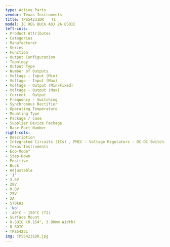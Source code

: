 ```yaml
---
type: Active Parts
vendor: Texas Instruments
title: TPS54231DR　　TI
model: IC REG BUCK ADJ 2A 8SOIC
left-cols:
- Product Attributes
- Categories
- Manufacturer
- Series
- Function
- Output Configuration
- Topology
- Output Type
- Number of Outputs
- Voltage - Input (Min)
- Voltage - Input (Max)
- Voltage - Output (Min/Fixed)
- Voltage - Output (Max)
- Current - Output
- Frequency - Switching
- Synchronous Rectifier
- Operating Temperature
- Mounting Type
- Package / Case
- Supplier Device Package
- Base Part Number
right-cols:
- Description
- Integrated Circuits (ICs) , PMIC - Voltage Regulators - DC DC Switching Regulators
- Texas Instruments
- Eco-Mode™
- Step-Down
- Positive
- Buck
- Adjustable
- '1'
- 3.5V
- 28V
- 0.8V
- 25V
- 2A
- 570kHz
- 'No'
- -40°C ~ 150°C (TJ)
- Surface Mount
- 8-SOIC (0.154", 3.90mm Width)
- 8-SOIC
- TPS54231
img: TPS54231DR.jpg
---
```

